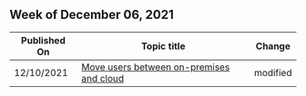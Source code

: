 <!-- This file is generated automatically each week. Changes made to this file will be overwritten.-->



## Week of December 06, 2021


| Published On |Topic title | Change |
|------|------------|--------|
| 12/10/2021 | [Move users between on-premises and cloud](/SkypeForBusiness/hybrid/move-users-between-on-premises-and-cloud) | modified |
